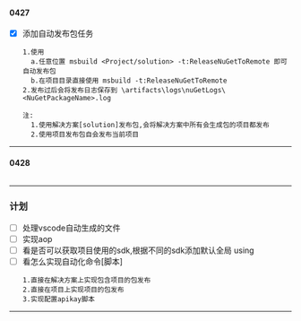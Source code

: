 #### 0427

- [x] 添加自动发布包任务

  ~~~
  1.使用 
    a.任意位置 msbuild <Project/solution> -t:ReleaseNuGetToRemote 即可自动发布包
    b.在项目目录直接使用 msbuild -t:ReleaseNuGetToRemote
  2.发布过后会将发布日志保存到 \artifacts\logs\nuGetLogs\<NuGetPackageName>.log

  注:
    1.使用解决方案[solution]发布包,会将解决方案中所有会生成包的项目都发布
    2.使用项目发布包自会发布当前项目
  ~~~

---

#### 0428
  ~~~
  ~~~

---

### 计划

- [ ] 处理vscode自动生成的文件
- [ ] 实现aop
- [ ] 看是否可以获取项目使用的sdk,根据不同的sdk添加默认全局 using
- [ ] 看怎么实现自动化命令[脚本]
  ~~~
  1.直接在解决方案上实现包含项目的包发布
  2.直接在项目上实现项目的包发布
  3.实现配置apikay脚本
  ~~~

---